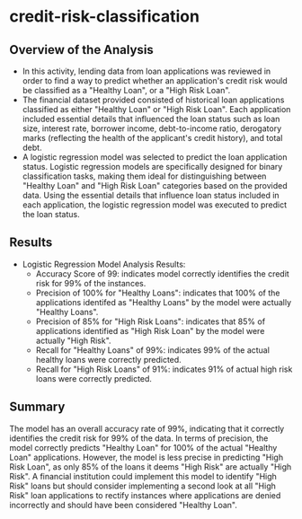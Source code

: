 # credit-risk-classification
## Overview of the Analysis

* In this activity, lending data from loan applications was reviewed in order to find a way to predict whether an application's credit risk would be classified as a "Healthy Loan", or a "High Risk Loan".
* The financial dataset provided consisted of historical loan applications classified as either "Healthy Loan" or "High Risk Loan". Each application included essential details that influenced the loan status such as loan size, interest rate, borrower income, debt-to-income ratio, derogatory marks (reflecting the health of the applicant's credit history), and total debt.
* A logistic regression model was selected to predict the loan application status. Logistic regression models are specifically designed for binary classification tasks, making them ideal for distinguishing between "Healthy Loan" and "High Risk Loan" categories based on the provided data. Using the essential details that influence loan status included in each application, the logistic regression model was executed to predict the loan status.

## Results

* Logistic Regression Model Analysis Results:
    * Accuracy Score of 99: indicates model correctly identifies the credit risk for 99% of the instances.
    * Precision of 100% for "Healthy Loans":  indicates that 100% of the applications identifed as "Healthy Loans" by the model were actually "Healthy Loans".
    * Precision of 85% for "High Risk Loans": indicates that 85% of applications identified as "High Risk Loan" by the model were actually "High Risk".
    * Recall for "Healthy Loans" of 99%:  indicates 99% of the actual healthy loans were correctly predicted.
    * Recall for "High Risk Loans" of 91%: indicates 91% of actual high risk loans were correctly predicted. 

## Summary

The model has an overall accuracy rate of 99%, indicating that it correctly identifies the credit risk for 99% of the data. In terms of precision, the model correctly predicts "Healthy Loan" for 100% of the actual "Healthy Loan" applications. However, the model is less precise in predicting "High Risk Loan", as only 85% of the loans it deems "High Risk" are actually "High Risk". A financial institution could implement this model to identify "High Risk" loans but should consider implementing a second look at all "High Risk" loan applications to rectify instances where applications are denied incorrectly and should have been considered "Healthy Loan".





